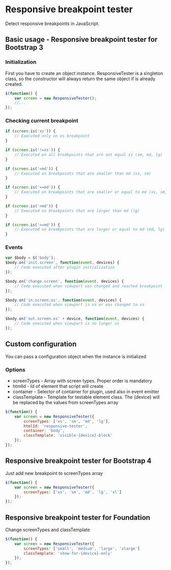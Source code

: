# Responsive breakpoint tester 
Detect responsive breakpoints in JavaScript.

## Basic usage - Responsive breakpoint tester for Bootstrap 3

### Initialization
First you have to create an object instance. ResponsiveTester is a singleton class, so the constructor will always return the same object if is already created.
```javascript
$(function() {
    var screen = new ResponsiveTester();
    //...
});
```

### Checking current breakpoint
```javascript
if (screen.is('xs')) {
    // Executed only on xs breakpoint
}

if (screen.is('!=xs')) {
    // Executed on all breakpoints that are not equal xs (sm, md, lg)
}

if (screen.is('<md')) {
    // Executed on breakpoints that are smaller than md (xs, sm)
}

if (screen.is('<=md')) {
    // Executed on breakpoints that are smaller or equal to md (xs, sm, md)
}

if (screen.is('>md')) {
    // Executed on breakpoints that are larger than md (lg)
}

if (screen.is('>=md')) {
    // Executed on breakpoints that are larger or equal to md (md, lg)
}
```

### Events
```javascript
var $body = $('body');
$body.on('init.screen', function(event, devices) {
    // Code executed after plugin initialization
});

$body.on('change.screen', function(event, devices) {
    // Code executed when viewport was changed and reached breakpoint
});

$body.on('in.screen.xs', function(event, devices) {
    // Code executed when viewport is xs or was changed to xs
});

$body.on('out.screen.xs' + device, function(event, devices) {
    // Code executed when viewport is no longer xs
});
```

## Custom configuration
You can pass a configuration object when the instance is initialized

### Options
* screenTypes - Array with screen types. Proper order is mandatory
* htmlId - Id of element that script will create
* container - Selector of container for plugin, used also in event emitter
* classTemplate - Template for testable element class. The {device} will be replaced by the values from screenTypes array
```javascript
$(function() {
    var screen = new ResponsiveTester({
        screenTypes: ['xs', 'sm', 'md', 'lg'],
        htmlId: 'responsive-tester',
        container: 'body',
        classTemplate: 'visible-{device}-block'
    });
});
```

## Responsive breakpoint tester for Bootstrap 4
Just add new breakpoint to screenTypes array
```javascript
$(function() {
    var screen = new ResponsiveTester({
        screenTypes: ['xs', 'sm', 'md', 'lg', 'xl']
    });
});
```

## Responsive breakpoint tester for Foundation
Change screenTypes and classTemplate
```javascript
$(function() {
    var screen = new ResponsiveTester({
        screenTypes: ['small', 'medium', 'large', 'xlarge']
        classTemplate: 'show-for-{device}-only'
    });
});
```